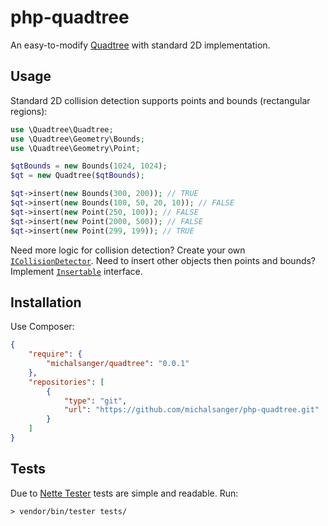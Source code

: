 php-quadtree
============
An easy-to-modify [Quadtree](http://en.wikipedia.org/wiki/Quadtree) with standard 2D implementation.

Usage
-----
Standard 2D collision detection supports points and bounds (rectangular regions):

```php
use \Quadtree\Quadtree;
use \Quadtree\Geometry\Bounds;
use \Quadtree\Geometry\Point;

$qtBounds = new Bounds(1024, 1024);
$qt = new Quadtree($qtBounds);

$qt->insert(new Bounds(300, 200)); // TRUE
$qt->insert(new Bounds(100, 50, 20, 10)); // FALSE
$qt->insert(new Point(250, 100)); // FALSE
$qt->insert(new Point(2000, 500)); // FALSE
$qt->insert(new Point(299, 199)); // TRUE
```

Need more logic for collision detection? Create your own [`ICollisionDetector`](https://github.com/michalsanger/php-quadtree/blob/master/Quadtree/ICollisionDetector.php). 
Need to insert other objects then points and bounds? Implement [`Insertable`](https://github.com/michalsanger/php-quadtree/blob/master/Quadtree/Insertable.php) interface.

Installation
------------
Use Composer:
```json
{
    "require": {
        "michalsanger/quadtree": "0.0.1"
    },
    "repositories": [
        {
            "type": "git",
            "url": "https://github.com/michalsanger/php-quadtree.git"
        }
    ]
}
```

Tests
-----
Due to [Nette Tester](https://github.com/nette/tester/) tests are simple and readable. Run:
```
> vendor/bin/tester tests/
```
